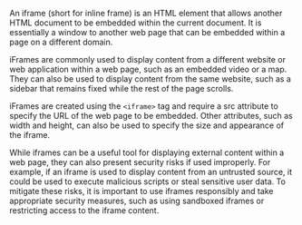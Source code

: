 An iframe (short for inline frame) is an HTML element that allows another HTML document to be embedded within the current document. It is essentially a window to another web page that can be embedded within a page on a different domain.

iFrames are commonly used to display content from a different website or web application within a web page, such as an embedded video or a map. They can also be used to display content from the same website, such as a sidebar that remains fixed while the rest of the page scrolls.

iFrames are created using the `<iframe>` tag and require a src attribute to specify the URL of the web page to be embedded. Other attributes, such as width and height, can also be used to specify the size and appearance of the iframe.

While iframes can be a useful tool for displaying external content within a web page, they can also present security risks if used improperly. For example, if an iframe is used to display content from an untrusted source, it could be used to execute malicious scripts or steal sensitive user data. To mitigate these risks, it is important to use iframes responsibly and take appropriate security measures, such as using sandboxed iframes or restricting access to the iframe content.